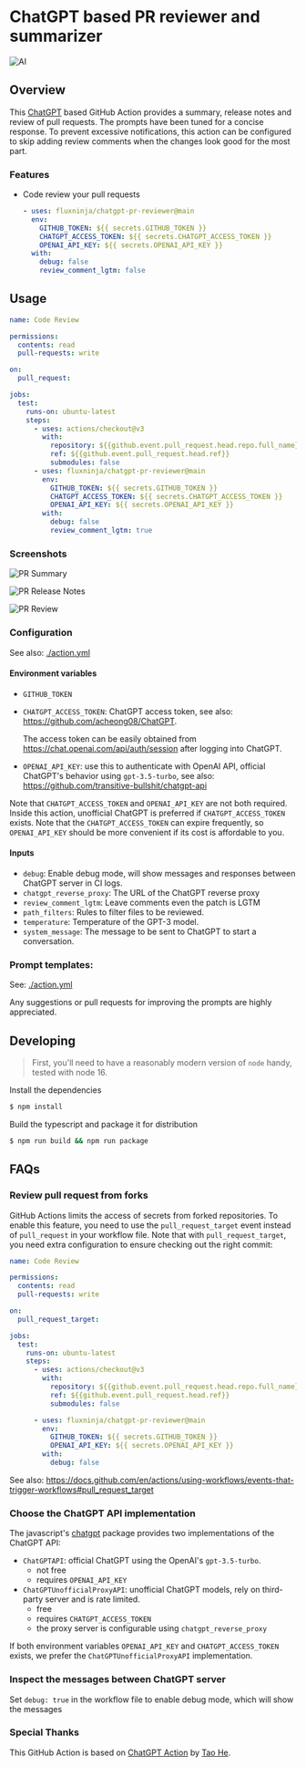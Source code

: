 # ChatGPT based PR reviewer and summarizer

![AI](./docs/images/ai.png)

## Overview

This [ChatGPT](https://platform.openai.com/docs/guides/chat) based GitHub Action
provides a summary, release notes and review of pull requests. The prompts have
been tuned for a concise response. To prevent excessive notifications, this
action can be configured to skip adding review comments when the changes look
good for the most part.

### Features

- Code review your pull requests

  ```yaml
  - uses: fluxninja/chatgpt-pr-reviewer@main
    env:
      GITHUB_TOKEN: ${{ secrets.GITHUB_TOKEN }}
      CHATGPT_ACCESS_TOKEN: ${{ secrets.CHATGPT_ACCESS_TOKEN }}
      OPENAI_API_KEY: ${{ secrets.OPENAI_API_KEY }}
    with:
      debug: false
      review_comment_lgtm: false
  ```

## Usage

```yaml
name: Code Review

permissions:
  contents: read
  pull-requests: write

on:
  pull_request:

jobs:
  test:
    runs-on: ubuntu-latest
    steps:
      - uses: actions/checkout@v3
        with:
          repository: ${{github.event.pull_request.head.repo.full_name}}
          ref: ${{github.event.pull_request.head.ref}}
          submodules: false
      - uses: fluxninja/chatgpt-pr-reviewer@main
        env:
          GITHUB_TOKEN: ${{ secrets.GITHUB_TOKEN }}
          CHATGPT_ACCESS_TOKEN: ${{ secrets.CHATGPT_ACCESS_TOKEN }}
          OPENAI_API_KEY: ${{ secrets.OPENAI_API_KEY }}
        with:
          debug: false
          review_comment_lgtm: true
```

### Screenshots

![PR Summary](./docs/images/chatgpt-pr-summary.png)

![PR Release Notes](./docs/images/chatgpt-pr-release-notes.png)

![PR Review](./docs/images/chatgpt-pr-review.png)

### Configuration

See also: [./action.yml](./action.yml)

#### Environment variables

- `GITHUB_TOKEN`
- `CHATGPT_ACCESS_TOKEN`: ChatGPT access token, see also:
  https://github.com/acheong08/ChatGPT.

  The access token can be easily obtained from
  https://chat.openai.com/api/auth/session after logging into ChatGPT.

- `OPENAI_API_KEY`: use this to authenticate with OpenAI API, official ChatGPT's
  behavior using `gpt-3.5-turbo`, see also:
  https://github.com/transitive-bullshit/chatgpt-api

Note that `CHATGPT_ACCESS_TOKEN` and `OPENAI_API_KEY` are not both required.
Inside this action, unofficial ChatGPT is preferred if `CHATGPT_ACCESS_TOKEN`
exists. Note that the `CHATGPT_ACCESS_TOKEN` can expire frequently, so
`OPENAI_API_KEY` should be more convenient if its cost is affordable to you.

#### Inputs

- `debug`: Enable debug mode, will show messages and responses between ChatGPT
  server in CI logs.
- `chatgpt_reverse_proxy`: The URL of the ChatGPT reverse proxy
- `review_comment_lgtm`: Leave comments even the patch is LGTM
- `path_filters`: Rules to filter files to be reviewed.
- `temperature`: Temperature of the GPT-3 model.
- `system_message`: The message to be sent to ChatGPT to start a conversation.

### Prompt templates:

See: [./action.yml](./action.yml)

Any suggestions or pull requests for improving the prompts are highly
appreciated.

## Developing

> First, you'll need to have a reasonably modern version of `node` handy, tested
> with node 16.

Install the dependencies

```bash
$ npm install
```

Build the typescript and package it for distribution

```bash
$ npm run build && npm run package
```

## FAQs

### Review pull request from forks

GitHub Actions limits the access of secrets from forked repositories. To enable
this feature, you need to use the `pull_request_target` event instead of
`pull_request` in your workflow file. Note that with `pull_request_target`, you
need extra configuration to ensure checking out the right commit:

```yaml
name: Code Review

permissions:
  contents: read
  pull-requests: write

on:
  pull_request_target:

jobs:
  test:
    runs-on: ubuntu-latest
    steps:
      - uses: actions/checkout@v3
        with:
          repository: ${{github.event.pull_request.head.repo.full_name}}
          ref: ${{github.event.pull_request.head.ref}}
          submodules: false

      - uses: fluxninja/chatgpt-pr-reviewer@main
        env:
          GITHUB_TOKEN: ${{ secrets.GITHUB_TOKEN }}
          OPENAI_API_KEY: ${{ secrets.OPENAI_API_KEY }}
        with:
          debug: false
```

See also:
https://docs.github.com/en/actions/using-workflows/events-that-trigger-workflows#pull_request_target

### Choose the ChatGPT API implementation

The javascript's [chatgpt][2] package provides two implementations of the
ChatGPT API:

- `ChatGPTAPI`: official ChatGPT using the OpenAI's `gpt-3.5-turbo`.
  - not free
  - requires `OPENAI_API_KEY`
- `ChatGPTUnofficialProxyAPI`: unofficial ChatGPT models, rely on third-party
  server and is rate limited.
  - free
  - requires `CHATGPT_ACCESS_TOKEN`
  - the proxy server is configurable using `chatgpt_reverse_proxy`

If both environment variables `OPENAI_API_KEY` and `CHATGPT_ACCESS_TOKEN`
exists, we prefer the `ChatGPTUnofficialProxyAPI` implementation.

### Inspect the messages between ChatGPT server

Set `debug: true` in the workflow file to enable debug mode, which will show the
messages

[1]:
  https://github.com/marketplace?type=&verification=&query=chatgpt-pr-reviewer+
[2]: https://www.npmjs.com/package/chatgpt

### Special Thanks

This GitHub Action is based on
[ChatGPT Action](https://github.com/unsafecoerce/chatgpt-action) by
[Tao He](https://github.com/sighingnow).
